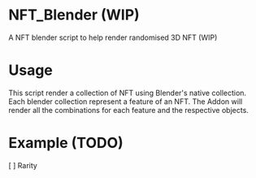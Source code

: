 # NFT_Blender (WIP)
A NFT blender script to help render randomised 3D NFT (WIP)

# Usage

This script render a collection of NFT using Blender's native collection.  Each blender collection represent a feature of an NFT. The Addon will render all the combinations for each feature and the respective objects.

# Example (TODO)

[ ] Rarity